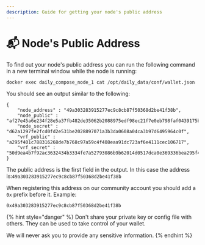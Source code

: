 ```yaml
---
description: Guide for getting your node's public address
---
```


# 📬 Node's Public Address

To find out your node's public address you can run the following command in a new terminal window while the node is running:

```
docker exec daily_compose_node_1 cat /opt/daily_data/conf/wallet.json
```

You should see an output similar to the following:

```
{
	"node_address" : "49a303283915277ec9c8cb87f50368d2be41f38b",
	"node_public" : "af27e45a6e234f28e5a37fb482de35062b2088975edf98ec21f7e0eb798faf0439175b8f0f3f501fd60d160dbb86e6f7082658baa659c5fdaafe49065f444fb9",
	"node_secret" : "d62a1297fe2fcd0fd2e531be2028897071a3b3da0608a04ca3b97d6495964c0f",
	"vrf_public" : "a295f401c788316268de7b768c97a59c4f408eaa91dc723af6e4111cec106717",
	"vrf_secret" : "50d9ea4b7f92ac3632434b3334fe7a52793086b9b62014d0517dca0e369336bea295f401c788316268de7b768c97a59c4f408eaa91dc723af6e4111cec106717"
}
```

The public address is the first field in the output. In this case the address is:`49a303283915277ec9c8cb87f50368d2be41f38b`

When registering this address on our community account you should add a `0x` prefix before it. Example:

`0x49a303283915277ec9c8cb87f50368d2be41f38b`

{% hint style="danger" %}
Don't share your private key or config file with others. They can be used to take control of your wallet.

We will never ask you to provide any sensitive information.
{% endhint %}
